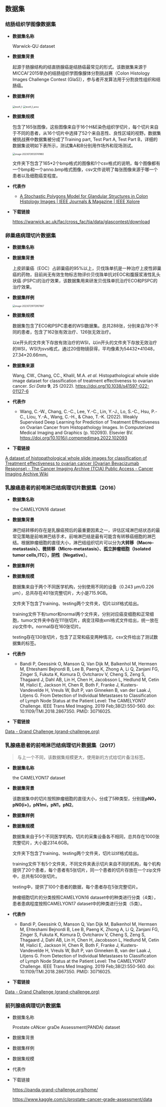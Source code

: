 ## 数据集

### 结肠组织学图像数据集

+ **数据集名称**

  Warwick-QU dataset 

+ **数据集背景**

  起源于肠腺结构的结直肠腺癌是结肠癌最常见的形式。该数据集来源于MICCAI'2015举办的结肠组织学图像腺体分割挑战赛（Colon Histology Images Challenge Contest (GlaS)），参与者开发算法用于分割良性组织和结肠癌。

+ **数据集样例**

  <img src="C:\Users\lizr1\Desktop\样本熵的快速算法\数据集.assets\testA_1.bmp" alt="testA_1" style="zoom:50%;" />

  <img src="C:\Users\lizr1\Desktop\样本熵的快速算法\数据集.assets\testA_1_anno.bmp" alt="testA_1_anno" style="zoom:50%;" />

+ **数据集规模**

  包含了165张图像，这些图像来自于16个H&E染色组织学切片，每个切片来自于不同的患者，从16个切片中选择了52个来自恶性、良性区域的视野。数据集被挑战赛中数据集被分成了Training part, Test Part A, Test Part B，详细的数据集说明如下表所示，测试集A和B分别用作场外和现场测试。

  <img src="C:\Users\lizr1\Desktop\样本熵的快速算法\数据集.assets\image-20230726120741960.png" alt="image-20230726120741960" style="zoom: 50%;" />

  文件夹下包含了165*2个bmp格式的图像和1个csv格式的说明，每个图像都有一个bmp和一个anno.bmp格式图像，csv文件说明了每张图像来源于哪一个患者以及细胞癌变程度。

+ **代表作**

  + [A Stochastic Polygons Model for Glandular Structures in Colon Histology Images | IEEE Journals & Magazine | IEEE Xplore](https://ieeexplore.ieee.org/document/7109172)

+ **下载链接**

  https://warwick.ac.uk/fac/cross_fac/tia/data/glascontest/download

### 卵巢癌病理切片数据集

+ **数据集名称**

  

+ **数据集背景**

  上皮卵巢癌（EOC）占卵巢癌的95%以上，贝伐珠单抗是一种治疗上皮性卵巢癌的药物，目前尚无有效生物标志物评价贝伐珠单抗对EOC和腹膜浆液性乳头状癌 (PSPC)的治疗效果，该数据集用来研发贝伐珠单抗治疗ECO和PSPC的治疗效果。

+ **数据集样例**

  <img src="C:\Users\lizr1\Desktop\样本熵的快速算法\病理切片数据集.assets\image-20230729172957667.png" alt="image-20230729172957667" style="zoom: 50%;" />

+ **数据集规模**

  数据集包含了ECO和PSPC患者的WSI数据集。总共288张，分别来自78个不同的患者，包含了162张有效治疗、126张无效治疗。

  以e开头的文件夹下存放有效治疗的WSI，以in开头的文件夹下存放无效治疗的WSI，WSI为svs格式，通过20倍物镜获得，平均像素为54432\*41048，27.34\*20.66mm。

+ **数据集来源**
  
  Wang, CW., Chang, CC., Khalil, M.A. *et al.* Histopathological whole slide image dataset for classification of treatment effectiveness to ovarian cancer. *Sci Data* **9**, 25 (2022). https://doi.org/10.1038/s41597-022-01127-6
  
+ **代表作**
  
  + Wang, C.-W., Chang, C.-C., Lee, Y.-C., Lin, Y.-J., Lo, S.-C., Hsu, P.-C., Liou, Y.-A., Wang, C.-H., & Chao, T.-K. (2022). Weakly Supervised Deep Learning for Prediction of Treatment Effectiveness on Ovarian Cancer from Histopathology Images. In Computerized Medical Imaging and Graphics (p. 102093). Elsevier BV. https://doi.org/10.1016/j.compmedimag.2022.102093
  
+ **下载链接**

[A dataset of histopathological whole slide images for classification of Treatment effectiveness to ovarian cancer (Ovarian Bevacizumab Response) - The Cancer Imaging Archive (TCIA) Public Access - Cancer Imaging Archive Wiki](https://wiki.cancerimagingarchive.net/pages/viewpage.action?pageId=83593077)

### 乳腺癌患者的前哨淋巴结病理切片数据集（2016）

+ **数据集名称**

  the CAMELYON16 dataset

+ **数据集背景**

  淋巴结转移的存在是乳腺癌预后的最重要因素之一，评估区域淋巴结状态的最常见策略是前哨淋巴结手术，前哨淋巴结是最有可能含有转移癌细胞的淋巴结。根据肿瘤细胞的直径大小，淋巴结组织切片可以分为**大转移（Macro-metastasis）、微转移（Micro-metastasis）、孤立肿瘤细胞（Isolated tumor cells,ITC），阴性（Negative）**。

+ **数据集样例**

+ **数据集规模**

  数据集来自于两个不同医学机构，分别使用不同的设备（0.243 μm/0.226 μm），总共存在401张完整切片，大小是715.9GB。

  文件夹下包含了training、testing两个文件夹，切片以tif格式给出。

  training文件下有tumor和normal两个文件夹，分别对应癌变细胞和正常细胞，tumor文件夹中存在111张切片，病变注释由xml格式文件给出，统一放在zip文件中。normal存在160张切片。

  testing存在130张切片，包含了正常和癌变两种情况，csv文件给出了测试数据集的标签。

+ **代表作**

  + Bandi P, Geessink O, Manson Q, Van Dijk M, Balkenhol M, Hermsen M, Ehteshami Bejnordi B, Lee B, Paeng K, Zhong A, Li Q, Zanjani FG, Zinger S, Fukuta K, Komura D, Ovtcharov V, Cheng S, Zeng S, Thagaard J, Dahl AB, Lin H, Chen H, Jacobsson L, Hedlund M, Cetin M, Halici E, Jackson H, Chen R, Both F, Franke J, Kusters-Vandevelde H, Vreuls W, Bult P, van Ginneken B, van der Laak J, Litjens G. From Detection of Individual Metastases to Classification of Lymph Node Status at the Patient Level: The CAMELYON17 Challenge. IEEE Trans Med Imaging. 2019 Feb;38(2):550-560. doi: 10.1109/TMI.2018.2867350. PMID: 30716025.

+  **下载链接**

  [Data - Grand Challenge (grand-challenge.org)](https://camelyon17.grand-challenge.org/Data/)

### 乳腺癌患者的前哨淋巴结病理切片数据集（2017）

> 与上一个不同，该数据集规模更大，使用新的方式给切片备注标签。

+ **数据集名称**

  the CAMELYON17 dataset

+ **数据集背景**

  该数据集中的切片按照肿瘤细胞的直径大小，分成了5种类型，分别是**pN0，pN0(i+)，pN1mi，pN1，pN2**。

+ **数据集样例**

+ **数据集规模**

  数据集来自于5个不同医学机构，切片的采集设备各不相同，总共存在1000张完整切片，大小是2314.6GB。

  文件夹下包含了training、testing两个文件夹，切片以tif格式给出。

  training文件下有5个文件夹，不同文件夹表示切片来自不同的机构，每个机构提供了20个患者，每个患者有5张切片，同一个患者的切片存放在一个zip文件中，总共有500张切片。

  testing中，提供了100个患者的数据，每个患者存在5张完整切片。

  肿瘤细胞切片的分类按照CAMELYON16 dataset中的种类进行分类（4类），患者患病程度按照CAMELYON17 dataset中的种类进行分类（5类）。

+ **代表作**

  + Bandi P, Geessink O, Manson Q, Van Dijk M, Balkenhol M, Hermsen M, Ehteshami Bejnordi B, Lee B, Paeng K, Zhong A, Li Q, Zanjani FG, Zinger S, Fukuta K, Komura D, Ovtcharov V, Cheng S, Zeng S, Thagaard J, Dahl AB, Lin H, Chen H, Jacobsson L, Hedlund M, Cetin M, Halici E, Jackson H, Chen R, Both F, Franke J, Kusters-Vandevelde H, Vreuls W, Bult P, van Ginneken B, van der Laak J, Litjens G. From Detection of Individual Metastases to Classification of Lymph Node Status at the Patient Level: The CAMELYON17 Challenge. IEEE Trans Med Imaging. 2019 Feb;38(2):550-560. doi: 10.1109/TMI.2018.2867350. PMID: 30716025.

+  **下载链接**

  [Data - Grand Challenge (grand-challenge.org)](https://camelyon17.grand-challenge.org/Data/)

### 前列腺癌病理切片数据集

+ 数据集名称

  Prostate cANcer graDe Assessment(PANDA) dataset

+ 数据集背景

+ 数据集样例

+ 数据集规模

+ 代表作

+ 下载链接

  https://panda.grand-challenge.org/home/

  https://www.kaggle.com/c/prostate-cancer-grade-assessment/data